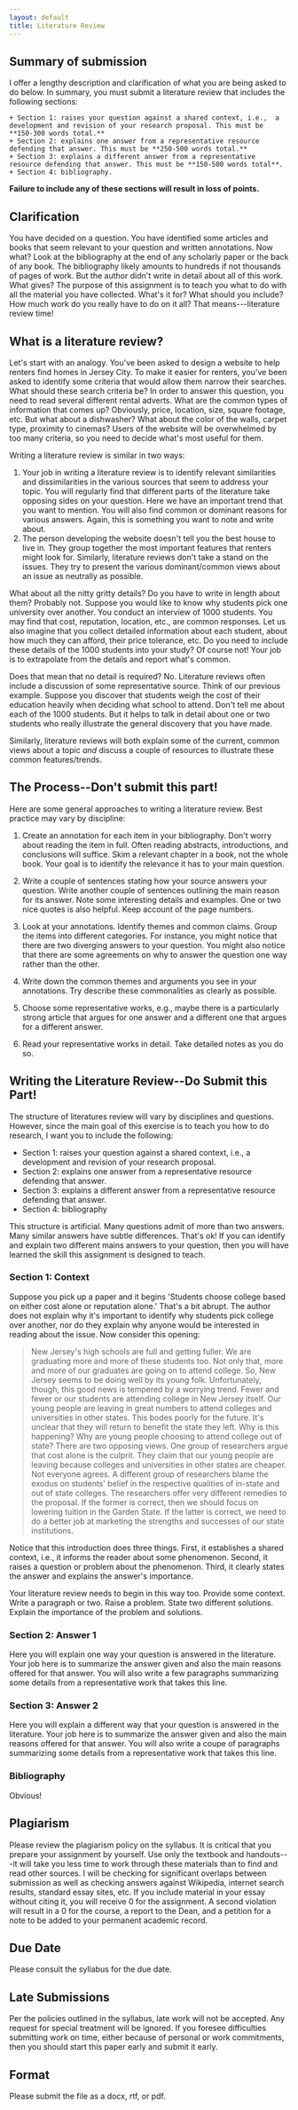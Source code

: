 ```yaml
---
layout: default
title: Literature Review
---
```


## Summary of submission
I offer a lengthy description and clarification of what you are being asked to do below. In summary, you must submit a literature review that includes the following sections: 

	+ Section 1: raises your question against a shared context, i.e.,  a development and revision of your research proposal. This must be **150-300 words total.** 
	+ Section 2: explains one answer from a representative resource defending that answer. This must be **250-500 words total.**
	+ Section 3: explains a different answer from a representative resource defending that answer. This must be **150-500 words total**. 
	+ Section 4: bibliography.

**Failure to include any of these sections will result in loss of points.** 


## Clarification

You have decided on a question. You have identified some articles and books that seem relevant to your question and written annotations. Now what? Look at the bibliography at the end of any scholarly paper or the back of any book. The bibliography likely amounts to hundreds if not thousands of pages of work. But the author didn't write in detail about all of this work. What gives? 
The purpose of this assignment is to teach you what to do with all the material you have collected. What's it for? What should you include? How much work do you really have to do on it all? That means---literature review time!   


## What is a literature review? 

Let's start with an analogy. You've been asked to design a website to help renters find homes in Jersey City. To make it easier for renters, you've been asked to identify some criteria that would allow them narrow their searches. What should these search criteria be? In order to answer this question, you need to read several different rental adverts. What are the common types of information that comes up? Obviously, price, location, size, square footage, etc. But what about a dishwasher? What about the color of the walls, carpet type, proximity to cinemas? Users of the website will be overwhelmed by too many criteria, so you need to decide what's most useful for them. 

Writing a literature review is similar in two ways: 

1. Your job in writing a literature review is to identify relevant similarities and dissimilarities in the various sources that seem to address your topic. You will regularly find that different parts of the literature take opposing sides on your question. Here we have an important trend that you want to mention. You will also find common or dominant reasons for various answers. Again, this is something you want to note and write about. 
2. The person developing the website doesn't tell you the best house to live in. They group together the most important features that renters might look for. Similarly, literature reviews don't take a stand on the issues. They try to present the various dominant/common views about an issue as neutrally as possible. 

What about all the nitty gritty details? Do you have to write in length about them? Probably not. Suppose you would like to know why students pick one university over another. You conduct an interview of 1000 students. You may find that cost, reputation, location, etc., are common responses. Let us also imagine that you collect detailed information about each student, about how much they can afford, their price tolerance, etc. Do you need to include these details of the 1000 students into your study? Of course not! Your job is to extrapolate from the details and report what's common. 

  
Does that mean that no detail is required? No. Literature reviews often include a discussion of some representative source. Think of our previous example. Suppose you discover that students weigh the cost of their education heavily when deciding what school to attend. Don't tell me about each of the 1000 students. But it helps to talk in detail about one or two students who really illustrate the general discovery that you have made. 

Similarly, literature reviews will both explain some of the current, common views about a topic *and* discuss a couple of resources to illustrate these common features/trends. 

## The Process--Don't submit this part!

Here are some general approaches to writing a literature review. Best practice may vary by discipline:  

1. Create an annotation for each item in your bibliography. Don't worry about reading the item in full. Often reading abstracts, introductions, and conclusions will suffice. Skim a relevant chapter in a book, not the whole book. Your goal is to identify the relevance it has to your main question. 

2. Write a couple of sentences stating how your source answers your question. Write another couple of sentences outlining the main reason for its answer. Note some interesting details and examples. One or two nice quotes is also helpful. Keep account of the page numbers.

2. Look at your annotations. Identify themes and common claims. Group the items into different categories. For instance, you might notice that there are two diverging answers to your question. You might also notice that there are some agreements on why to answer the question one way rather than the other. 

3. Write down the common themes and arguments you see in your annotations. Try describe these commonalities as clearly as possible. 

3. Choose some representative works, e.g., maybe there is a particularly strong article that argues for one answer and a different one that argues for a different answer. 

4. Read your representative works in detail. Take detailed notes as you do so.  

## Writing the Literature Review--Do Submit this Part!

The structure of literatures review will vary by disciplines and questions. However, since the main goal of this exercise is to teach you how to do research, I want you to include the following: 

+ Section 1: raises your question against a shared context, i.e.,  a development and revision of your research proposal. 
+ Section 2: explains one answer from a representative resource defending that answer.
+ Section 3: explains a different answer from a representative resource defending that answer.
+ Section 4: bibliography

This structure is artificial. Many questions admit of more than two answers. Many similar answers have subtle differences. That's ok! If you can identify and explain two different mains answers to your question, then you will have learned the skill this assignment is designed to teach. 


### Section 1: Context 

Suppose you pick up a paper and it begins 'Students choose college based on either cost alone or reputation alone.' That's a bit abrupt. The author does not explain why it's important to identify why students pick college over another, nor do they explain why anyone would be interested in reading about the issue. Now consider this opening: 

> New Jersey's high schools are full and getting fuller. We are graduating more and more of these students too. Not only that, more and more of our graduates are going on to attend college. So, New Jersey seems to be doing well by its young folk. Unfortunately, though, this good news is tempered by a worrying trend. Fewer and fewer or our students are attending college in New Jersey itself. Our young people are leaving in great numbers to attend colleges and universities in other states. This bodes poorly for the future. It's unclear that they will return to benefit the state they left. Why is this happening? Why are young people choosing to attend college out of state? There are two opposing views. One group of researchers argue that cost alone is the culprit. They claim that our young people are leaving because colleges and universities in other states are cheaper. Not everyone agrees. A different group of researchers blame the exodus on students' belief in the respective qualities of in-state and out of state colleges. The researchers offer very different remedies to the proposal. If the former is correct, then we should focus on lowering tuition in the Garden State. If the latter is correct, we need to do a better job at marketing the strengths and successes of our state institutions. 

Notice that this introduction does three things. First,  it establishes a shared context, i.e., it informs the reader about some phenomenon. Second, it raises a question or problem about the phenomenon. Third, it clearly states the answer and explains the answer's importance. 

Your literature review needs to begin in this way too. Provide some context. Write a paragraph or two. Raise a problem. State two different solutions. Explain the importance of the problem and solutions.  


### Section 2: Answer 1

Here you will explain one way your question is answered in the literature. Your job here is to summarize the answer given and also the main reasons offered for that answer. You will also write a few paragraphs summarizing some details from a representative work that takes this line. 



### Section 3: Answer 2

Here you will explain a different way that your question is answered in the literature. Your job here is to summarize the answer given and also the main reasons offered for that answer. You will also write a coupe of paragraphs summarizing some details from a representative work that takes this line.

### Bibliography

Obvious! 


## Plagiarism

Please review the plagiarism policy on the syllabus. It is critical that you prepare your assignment by yourself. Use only the textbook and handouts---it will take you less time to work through these materials than to find and read other sources. I will be checking for significant overlaps between submission as well as checking answers against Wikipedia, internet search results, standard essay sites, etc. If you include material in your essay without citing it, you will receive 0 for the assignment. A second violation will result in a 0 for the course, a report to the Dean, and a petition for a note to be added to your permanent academic record. 

## Due Date
Please consult the syllabus for the due date.

## Late Submissions

Per the policies outlined in the syllabus, late work will not be accepted. Any request for special treatment will be ignored. If you foresee difficulties submitting work on time, either because of personal or work commitments, then you should start this paper early and submit it early. 

## Format
Please submit the file as a docx, rtf, or pdf. 


